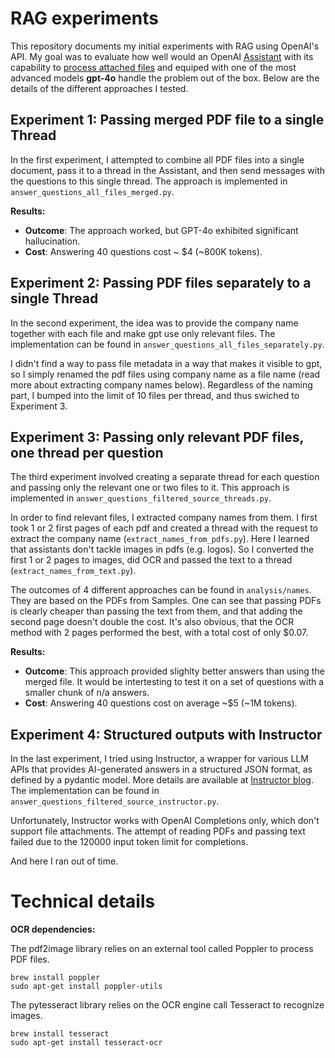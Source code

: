 # RAG experiments

This repository documents my initial experiments with RAG using OpenAI's API. My goal was to evaluate how well would an OpenAI [Assistant](https://platform.openai.com/docs/assistants/overview) with its capability to [process attached files](https://platform.openai.com/docs/assistants/deep-dive/creating-assistants) and equiped with one of the most advanced models **gpt-4o** handle the problem out of the box. Below are the details of the different approaches I tested.


## Experiment 1: Passing merged PDF file to a single Thread
In the first experiment, I attempted to combine all PDF files into a single document, pass it to a thread in the Assistant, and then send messages with the questions to this single thread. The approach is implemented in `answer_questions_all_files_merged.py`.

**Results:**
* **Outcome**: The approach worked, but GPT-4o exhibited significant hallucination.
* **Cost**: Answering 40 questions cost ~ $4 (~800K tokens).

## Experiment 2: Passing PDF files separately to a single Thread
In the second experiment, the idea was to provide the company name together with each file and make gpt use only relevant files. The implementation can be found in `answer_questions_all_files_separately.py`. 

I didn't find a way to pass file metadata in a way that makes it visible to gpt, so I simply renamed the pdf files using company name as a file name (read more about extracting company names below). Regardless of the naming part, I bumped into the limit of 10 files per thread, and thus swiched to Experiment 3. 

## Experiment 3: Passing only relevant PDF files, one thread per question
The third experiment involved creating a separate thread for each question and passing only the relevant one or two files to it. This approach is implemented in `answer_questions_filtered_source_threads.py`.

In order to find relevant files, I extracted company names from them. I first took 1 or 2 first pages of each pdf and created a thread with the request to extract the company name (`extract_names_from_pdfs.py`). Here I learned that assistants don't tackle images in pdfs (e.g. logos). So I converted the first 1 or 2 pages to images, did OCR and passed the text to a thread (`extract_names_from_text.py`). 

The outcomes of 4 different approaches can be found in `analysis/names`. They are based on the PDFs from Samples. One can see that passing PDFs is clearly cheaper than passing the text from them, and that adding the second page doesn't double the cost. It's also obvious, that the OCR method with 2 pages performed the best, with a total cost of only $0.07.

**Results:**
* **Outcome**: This approach provided slighlty better answers than using the merged file. It would be intertesting to test it on a set of questions with a smaller chunk of n/a answers.
* **Cost**: Answering 40 questions cost on average ~$5 (~1M tokens).

## Experiment 4: Structured outputs with Instructor 

In the last experiment, I tried using Instructor, a wrapper for various LLM APIs that provides AI-generated answers in a structured JSON format, as defined by a pydantic model. More details are available at [Instructor blog](https://python.useinstructor.com/blog/2024/06/15/zero-cost-abstractions/). The implementation can be found in `answer_questions_filtered_source_instructor.py`. 

Unfortunately, Instructor works with OpenAI Completions only, which don't support file attachments. The attempt of reading PDFs and passing text failed due to the 120000 input token limit for completions.

And here I ran out of time.


# Technical details

**OCR dependencies:**

The pdf2image library relies on an external tool called Poppler to process PDF files.

```
brew install poppler
sudo apt-get install poppler-utils
```

The pytesseract library relies on the OCR engine call Tesseract to recognize images.

```
brew install tesseract
sudo apt-get install tesseract-ocr
```

